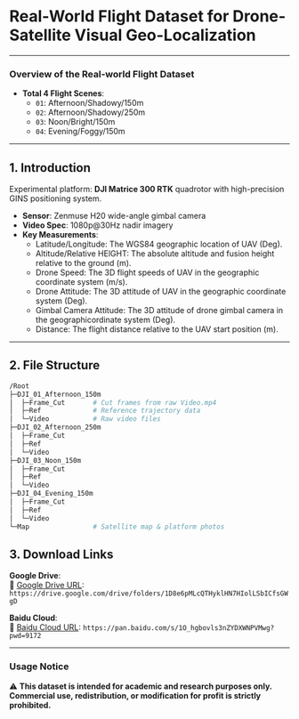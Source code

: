 # Real-World Flight Dataset for Drone-Satellite Visual Geo-Localization

---

### Overview of the Real-world Flight Dataset
- **Total 4 Flight Scenes**:
  - `01`: Afternoon/Shadowy/150m
  - `02`: Afternoon/Shadowy/250m  
  - `03`: Noon/Bright/150m
  - `04`: Evening/Foggy/150m 
---

## 1. Introduction
Experimental platform: **DJI Matrice 300 RTK** quadrotor with high-precision GINS positioning system.  
- **Sensor**: Zenmuse H20 wide-angle gimbal camera  
- **Video Spec**: 1080p@30Hz nadir imagery  
- **Key Measurements**:
  - Latitude/Longitude: The WGS84 geographic location of UAV (Deg).
  - Altitude/Relative HElGHT: The absolute altitude and fusion height relative to the ground (m).
  - Drone Speed: The 3D flight speeds of UAV in the geographic coordinate system (m/s).  
  - Drone Attitude: The 3D attitude of UAV in the geographic coordinate system (Deg).
  - Gimbal Camera Attitude: The 3D attitude of drone gimbal camera in the geographicordinate system (Deg).
  - Distance: The flight distance relative to the UAV start position (m).
---

## 2. File Structure
```bash
/Root
├─DJI_01_Afternoon_150m
│  ├─Frame_Cut       # Cut frames from raw Video.mp4 
│  ├─Ref             # Reference trajectory data
│  └─Video           # Raw video files
├─DJI_02_Afternoon_250m
│  ├─Frame_Cut
│  ├─Ref
│  └─Video
├─DJI_03_Noon_150m
│  ├─Frame_Cut
│  ├─Ref
│  └─Video
├─DJI_04_Evening_150m
│  ├─Frame_Cut
│  ├─Ref
│  └─Video
└─Map                # Satellite map & platform photos
```

## 3. Download Links

**Google Drive**:  
🔗 [Google Drive URL](https://drive.google.com/drive/folders/1D8e6pMLcQTHyklHN7HIolLSbICfsGWgD?usp=sharing): `https://drive.google.com/drive/folders/1D8e6pMLcQTHyklHN7HIolLSbICfsGWgD`

**Baidu Cloud**:  
🔗 [Baidu Cloud URL](https://pan.baidu.com/s/1O_hgbovls3nZYDXWNPVMwg?pwd=9172): `https://pan.baidu.com/s/1O_hgbovls3nZYDXWNPVMwg?pwd=9172`

---

### Usage Notice  
⚠️ **This dataset is intended for academic and research purposes only. Commercial use, redistribution, or modification for profit is strictly prohibited.**  

